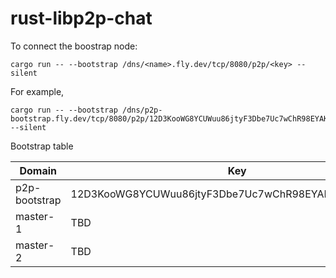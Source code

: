 # rust-libp2p-chat

To connect the boostrap node:

```
cargo run -- --bootstrap /dns/<name>.fly.dev/tcp/8080/p2p/<key> --silent
```

For example,

```
cargo run -- --bootstrap /dns/p2p-bootstrap.fly.dev/tcp/8080/p2p/12D3KooWG8YCUWuu86jtyF3Dbe7Uc7wChR98EYAKzPcC4VK2Y8jy --silent
```

Bootstrap table

| Domain        | Key                                                  |
| ------------- | ---------------------------------------------------- |
| p2p-bootstrap | 12D3KooWG8YCUWuu86jtyF3Dbe7Uc7wChR98EYAKzPcC4VK2Y8jy |
| master-1      | TBD                                                  |
| master-2      | TBD                                                  |
